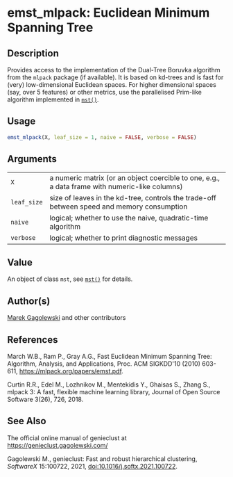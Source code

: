 # emst_mlpack: Euclidean Minimum Spanning Tree

## Description

Provides access to the implementation of the Dual-Tree Boruvka algorithm from the `mlpack` package (if available). It is based on kd-trees and is fast for (very) low-dimensional Euclidean spaces. For higher dimensional spaces (say, over 5 features) or other metrics, use the parallelised Prim-like algorithm implemented in [`mst()`](mst.md).

## Usage

``` r
emst_mlpack(X, leaf_size = 1, naive = FALSE, verbose = FALSE)
```

## Arguments

|             |                                                                                                |
|-------------|------------------------------------------------------------------------------------------------|
| `X`         | a numeric matrix (or an object coercible to one, e.g., a data frame with numeric-like columns) |
| `leaf_size` | size of leaves in the kd-tree, controls the trade-off between speed and memory consumption     |
| `naive`     | logical; whether to use the naive, quadratic-time algorithm                                    |
| `verbose`   | logical; whether to print diagnostic messages                                                  |

## Value

An object of class `mst`, see [`mst()`](mst.md) for details.

## Author(s)

[Marek Gagolewski](https://www.gagolewski.com/) and other contributors

## References

March W.B., Ram P., Gray A.G., Fast Euclidean Minimum Spanning Tree: Algorithm, Analysis, and Applications, Proc. ACM SIGKDD\'10 (2010) 603-611, <https://mlpack.org/papers/emst.pdf>.

Curtin R.R., Edel M., Lozhnikov M., Mentekidis Y., Ghaisas S., Zhang S., mlpack 3: A fast, flexible machine learning library, Journal of Open Source Software 3(26), 726, 2018.

## See Also

The official online manual of <span class="pkg">genieclust</span> at <https://genieclust.gagolewski.com/>

Gagolewski M., <span class="pkg">genieclust</span>: Fast and robust hierarchical clustering, *SoftwareX* 15:100722, 2021, [doi:10.1016/j.softx.2021.100722](https://doi.org/10.1016/j.softx.2021.100722).

